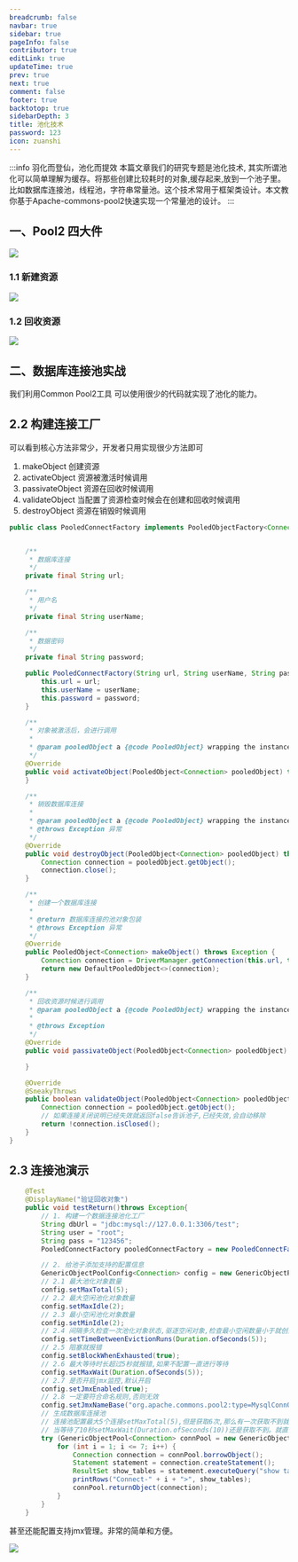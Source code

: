 ```yaml
---
breadcrumb: false
navbar: true
sidebar: true
pageInfo: false
contributor: true
editLink: true
updateTime: true
prev: true
next: true
comment: false
footer: true
backtotop: true
sidebarDepth: 3
title: 池化技术
password: 123
icon: zuanshi
---
```


:::info 羽化而登仙，池化而提效
本篇文章我们的研究专题是池化技术, 其实所谓池化可以简单理解为缓存。将那些创建比较耗时的对象,缓存起来,放到一个池子里。
比如数据库连接池，线程池，字符串常量池。这个技术常用于框架类设计。本文教你基于Apache-commons-pool2快速实现一个常量池的设计。
:::


## 一、Pool2 四大件

![](https://img.springlearn.cn/blog/learn_1651339646000.png)


### 1.1 新建资源

![](https://img.springlearn.cn/blog/learn_1651340254000.png)


### 1.2 回收资源

![](https://img.springlearn.cn/blog/learn_1651340687000.png)

## 二、数据库连接池实战

我们利用Common Pool2工具 可以使用很少的代码就实现了池化的能力。

## 2.2 构建连接工厂

可以看到核心方法非常少，开发者只用实现很少方法即可

1. makeObject 创建资源
2. activateObject 资源被激活时候调用
3. passivateObject 资源在回收时候调用
4. validateObject 当配置了资源检查时候会在创建和回收时候调用
5. destroyObject 资源在销毁时候调用

```java  
public class PooledConnectFactory implements PooledObjectFactory<Connection> {


    /**
     * 数据库连接
     */
    private final String url;

    /**
     * 用户名
     */
    private final String userName;

    /**
     * 数据密码
     */
    private final String password;

    public PooledConnectFactory(String url, String userName, String password) {
        this.url = url;
        this.userName = userName;
        this.password = password;
    }

    /**
     * 对象被激活后，会进行调用
     *
     * @param pooledObject a {@code PooledObject} wrapping the instance to be activated
     */
    @Override
    public void activateObject(PooledObject<Connection> pooledObject) throws Exception {
    }

    /**
     * 销毁数据库连接
     *
     * @param pooledObject a {@code PooledObject} wrapping the instance to be destroyed
     * @throws Exception 异常
     */
    @Override
    public void destroyObject(PooledObject<Connection> pooledObject) throws Exception {
        Connection connection = pooledObject.getObject();
        connection.close();
    }

    /**
     * 创建一个数据库连接
     *
     * @return 数据库连接的池对象包装
     * @throws Exception 异常
     */
    @Override
    public PooledObject<Connection> makeObject() throws Exception {
        Connection connection = DriverManager.getConnection(this.url, this.userName, this.password);
        return new DefaultPooledObject<>(connection);
    }

    /**
     * 回收资源时候进行调用
     * @param pooledObject a {@code PooledObject} wrapping the instance to be passivated
     *
     * @throws Exception
     */
    @Override
    public void passivateObject(PooledObject<Connection> pooledObject) throws Exception {

    }

    @Override
    @SneakyThrows
    public boolean validateObject(PooledObject<Connection> pooledObject) {
        Connection connection = pooledObject.getObject();
        // 如果连接关闭说明已经失效就返回false告诉池子,已经失效,会自动移除
        return !connection.isClosed();
    }
}
```

## 2.3 连接池演示

```java 
    @Test
    @DisplayName("验证回收对象")
    public void testReturn()throws Exception{
        // 1. 构建一个数据连接池化工厂
        String dbUrl = "jdbc:mysql://127.0.0.1:3306/test";
        String user = "root";
        String pass = "123456";
        PooledConnectFactory pooledConnectFactory = new PooledConnectFactory(dbUrl, user, pass);

        // 2. 给池子添加支持的配置信息
        GenericObjectPoolConfig<Connection> config = new GenericObjectPoolConfig<Connection>();
        // 2.1 最大池化对象数量
        config.setMaxTotal(5);
        // 2.2 最大空闲池化对象数量
        config.setMaxIdle(2);
        // 2.3 最小空闲池化对象数量
        config.setMinIdle(2);
        // 2.4 间隔多久检查一次池化对象状态,驱逐空闲对象,检查最小空闲数量小于就创建
        config.setTimeBetweenEvictionRuns(Duration.ofSeconds(5));
        // 2.5 阻塞就报错
        config.setBlockWhenExhausted(true);
        // 2.6 最大等待时长超过5秒就报错,如果不配置一直进行等待
        config.setMaxWait(Duration.ofSeconds(5));
        // 2.7 是否开启jmx监控,默认开启
        config.setJmxEnabled(true);
        // 2.8 一定要符合命名规则,否则无效
        config.setJmxNameBase("org.apache.commons.pool2:type=MysqlConnObjectPool,name=ConnectJmxNameBase");
        // 生成数据库连接池
        // 连接池配置最大5个连接setMaxTotal(5),但是获取6次,那么有一次获取不到就会阻塞setBlockWhenExhausted(true),
        // 当等待了10秒setMaxWait(Duration.ofSeconds(10))还是获取不到。就直接报错
        try (GenericObjectPool<Connection> connPool = new GenericObjectPool<>(pooledConnectFactory, config)) {
            for (int i = 1; i <= 7; i++) {
                Connection connection = connPool.borrowObject();
                Statement statement = connection.createStatement();
                ResultSet show_tables = statement.executeQuery("show tables");
                printRows("Connect-" + i + ">", show_tables);
                connPool.returnObject(connection);
            }
        }
    }
```

甚至还能配置支持jmx管理。非常的简单和方便。

![](https://img.springlearn.cn/blog/learn_1651342753000.png)

